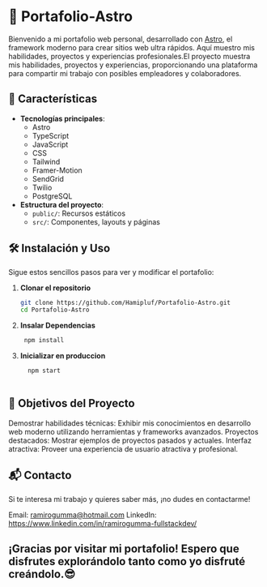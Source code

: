 # 🚀 Portafolio-Astro

Bienvenido a mi portafolio web personal, desarrollado con [Astro](https://astro.build/), el framework moderno para crear sitios web ultra rápidos. Aquí muestro mis habilidades, proyectos y experiencias profesionales.El proyecto muestra mis habilidades, proyectos y experiencias, proporcionando una plataforma para compartir mi trabajo con posibles empleadores y colaboradores.

## 🌟 Características

- **Tecnologías principales**: 
  - Astro
  - TypeScript
  - JavaScript
  - CSS
  - Tailwind
  - Framer-Motion
  - SendGrid
  - Twilio
  - PostgreSQL
- **Estructura del proyecto**:
  - `public/`: Recursos estáticos
  - `src/`: Componentes, layouts y páginas

## 🛠️ Instalación y Uso

Sigue estos sencillos pasos para ver y modificar el portafolio:

1. **Clonar el repositorio**
   ```bash
   git clone https://github.com/Hamipluf/Portafolio-Astro.git
   cd Portafolio-Astro
2. **Insalar Dependencias**
   ```bash
    npm install
2. **Inicializar en produccion**
   ```bash
     npm start
     
 ## 🎯 Objetivos del Proyecto
Demostrar habilidades técnicas: Exhibir mis conocimientos en desarrollo web moderno utilizando herramientas y frameworks avanzados.
Proyectos destacados: Mostrar ejemplos de proyectos pasados y actuales.
Interfaz atractiva: Proveer una experiencia de usuario atractiva y profesional.

## 📬 Contacto
Si te interesa mi trabajo y quieres saber más, ¡no dudes en contactarme!

Email: ramirogumma@hotmail.com
LinkedIn: https://www.linkedin.com/in/ramirogumma-fullstackdev/

## ¡Gracias por visitar mi portafolio! Espero que disfrutes explorándolo tanto como yo disfruté creándolo.😎 ##
